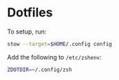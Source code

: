 # Dotfiles

To setup, run:

```sh
stow --target=$HOME/.config config
```

Add the following to `/etc/zshenv`:

```sh
ZDOTDIR=~/.config/zsh
```
